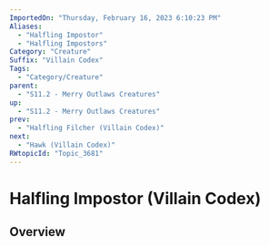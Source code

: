 ```yaml
---
ImportedOn: "Thursday, February 16, 2023 6:10:23 PM"
Aliases:
  - "Halfling Impostor"
  - "Halfling Impostors"
Category: "Creature"
Suffix: "Villain Codex"
Tags:
  - "Category/Creature"
parent:
  - "S11.2 - Merry Outlaws Creatures"
up:
  - "S11.2 - Merry Outlaws Creatures"
prev:
  - "Halfling Filcher (Villain Codex)"
next:
  - "Hawk (Villain Codex)"
RWtopicId: "Topic_3681"
---
```

# Halfling Impostor (Villain Codex)
## Overview
